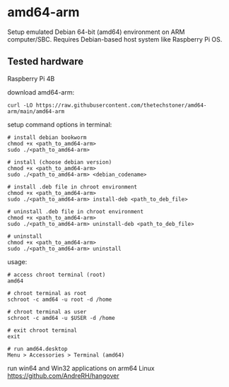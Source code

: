 # amd64-arm
Setup emulated Debian 64-bit (amd64) environment on ARM computer/SBC. Requires Debian-based host system like Raspberry Pi OS.

## Tested hardware

Raspberry Pi 4B

download amd64-arm:
```
curl -LO https://raw.githubusercontent.com/thetechstoner/amd64-arm/main/amd64-arm
```
setup command options in terminal:
```
# install debian bookworm
chmod +x <path_to_amd64-arm>
sudo ./<path_to_amd64-arm>

# install (choose debian version)
chmod +x <path_to_amd64-arm>
sudo ./<path_to_amd64-arm> <debian_codename>

# install .deb file in chroot environment
chmod +x <path_to_amd64-arm>
sudo ./<path_to_amd64-arm> install-deb <path_to_deb_file>

# uninstall .deb file in chroot environment
chmod +x <path_to_amd64-arm>
sudo ./<path_to_amd64-arm> uninstall-deb <path_to_deb_file>

# uninstall
chmod +x <path_to_amd64-arm>
sudo ./<path_to_amd64-arm> uninstall
```

usage:
```
# access chroot terminal (root)
amd64

# chroot terminal as root
schroot -c amd64 -u root -d /home

# chroot terminal as user
schroot -c amd64 -u $USER -d /home

# exit chroot terminal
exit

# run amd64.desktop
Menu > Accessories > Terminal (amd64)
```
run win64 and Win32 applications on arm64 Linux
https://github.com/AndreRH/hangover